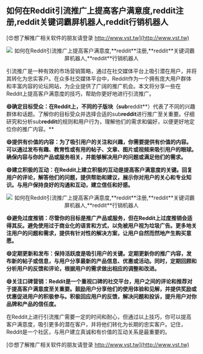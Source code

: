 ## **如何在Reddit引流推广上提高客户满意度,**reddit**注册,**reddit**关键词霸屏机器人,**reddit**行销机器人**

[😍想了解推广相关软件的朋友请登录 http://www.vst.tw](http://www.vst.tw)

 <center><img src="https://vst.tw/MP4/tuiguang/png/2.png" alt="如何在Reddit引流推广上提高客户满意度,**reddit**注册,**reddit**关键词霸屏机器人,**reddit**行销机器人"></center>

引流推广是一种有效的市场营销策略，通过在社交媒体平台上吸引潜在用户，并将其转化为忠实客户。在众多社交媒体平台中，Reddit作为一个拥有庞大用户群体和丰富内容的论坛网站，为企业提供了广阔的推广机会。本文将分享一些在Reddit上提高客户满意度的技巧，帮助你更好地进行引流推广。

**😄确定目标受众：在Reddit上，不同的子版块（sub**reddit**）代表了不同的兴趣群体和话题。了解你的目标受众并选择合适的sub**reddit**进行推广至关重要。仔细研究和分析sub**reddit**的规则和用户行为，理解他们的需求和偏好，以便更好地定位你的推广内容。**

**😄提供有价值的内容：为了吸引用户的关注和兴趣，你需要提供有价值的内容。可以通过发布有趣、教育性或有用的帖子、文章、图片或视频来吸引用户的眼球。确保内容与你的产品或服务相关，并能够解决用户的问题或满足他们的需求。**

**😄建立积极的互动：在Reddit上建立积极的互动是提高客户满意度的关键。回复用户的评论，解答他们的问题，提供帮助和建议，展示你对用户的关心和专业知识。与用户保持良好的沟通和互动，建立信任和好感。**

 <center><img src="https://vst.tw/MP4/tuiguang/png/0.png" alt="如何在Reddit引流推广上提高客户满意度,**reddit**注册,**reddit**关键词霸屏机器人,**reddit**行销机器人"></center>

**😄避免过度推销：尽管你的目标是推广产品或服务，但在Reddit上过度推销会适得其反。避免使用过于商业化的语言和方式，以免被用户视为垃圾广告。更多地关注用户的问题和需求，提供有针对性的解决方案，让用户自然而然地产生购买意愿。**

**😄定期更新和发布：保持活跃度是吸引用户的关键。定期更新你的推广内容，发布新的帖子或信息，与用户分享最新的产品信息、优惠或活动。同时，定期回顾和分析用户的反馈和评论，根据用户的需求做出相应的调整和改进。**

**😄关注口碑营销：Reddit是一个重视口碑的社交平台，用户之间的评论和推荐对于提高客户满意度至关重要。鼓励用户分享他们的使用体验和见解，并提供奖励或优惠促进用户的积极参与。积极回应用户的反馈，解决问题和投诉，提升用户对你品牌和产品的信任度。**

在Reddit上进行引流推广需要一定的时间和耐心，但通过以上技巧，你可以提高客户满意度，吸引更多的潜在客户，并将他们转化为长期的忠实客户。记住，Reddit是一个社区，与用户建立真诚和有价值的互动关系是最重要的。

[😍想了解推广相关软件的朋友请登录 http://www.vst.tw](http://www.vst.tw)



